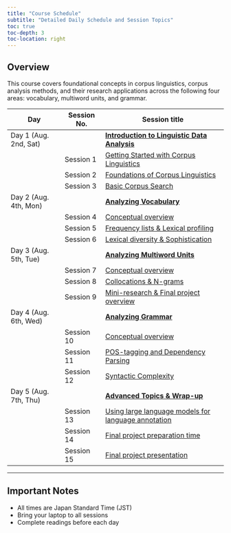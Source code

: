 ```yaml
---
title: "Course Schedule"
subtitle: "Detailed Daily Schedule and Session Topics"
toc: true
toc-depth: 3
toc-location: right
---
```


## Overview

This course covers foundational concepts in corpus linguistics, corpus analysis methods, and their research applications across the following four areas: vocabulary, multiword units, and grammar.


| Day                   | Session No. | Session title                                        |
|-----------------------|-------------|------------------------------------------------------|
| Day 1 (Aug. 2nd, Sat) |             | [**Introduction to Linguistic Data Analysis**](../sessions/day1/index.md)               |
|                       | Session 1   | [Getting Started with Corpus Linguistics](../sessions/day1/session1.md)              |
|                       | Session 2   | [Foundations of Corpus Linguistics](../sessions/day1/session2.md)                    |
|                       | Session 3   | [Basic Corpus Search](../sessions/day1/session3.md)                                  |
| Day 2 (Aug. 4th, Mon) |             | [**Analyzing Vocabulary**](../sessions/day2/index.md)                             |
|                       | Session 4   | [Conceptual overview](../sessions/day2/session4.md)                                  |
|                       | Session 5   | [Frequency lists & Lexical profiling](../sessions/day2/session5.md)                  |
|                       | Session 6   | [Lexical diversity & Sophistication](../sessions/day2/session6.md)                   |
| Day 3 (Aug. 5th, Tue) |             | [**Analyzing Multiword Units**](../sessions/day3/index.md)                        |
|                       | Session 7   | [Conceptual overview](../sessions/day3/session7.md)                                  |
|                       | Session 8   | [Collocations & N-grams](../sessions/day3/session8.md)                               |
|                       | Session 9   | [Mini-research & Final project overview](../sessions/day3/session9.md)               |
| Day 4 (Aug. 6th, Wed) |             | [**Analyzing Grammar**](../sessions/day4/index.md)                                |
|                       | Session 10  | [Conceptual overview](../sessions/day4/session10.md)                                  |
|                       | Session 11  | [POS-tagging and Dependency Parsing](../sessions/day4/session11.md)                   |
|                       | Session 12  | [Syntactic Complexity](../sessions/day4/session12.md)                                 |
| Day 5 (Aug. 7th, Thu) |             | [**Advanced Topics & Wrap-up**](../sessions/day5/index.md)                        |
|                       | Session 13  | [Using large language models for language annotation](../sessions/day5/session13.md)  |
|                       | Session 14  | [Final project preparation time](../sessions/day5/session14.md)                       |
|                       | Session 15  | [Final project presentation](../sessions/day5/session15.md)                           |



---

## Important Notes

- All times are Japan Standard Time (JST)
- Bring your laptop to all sessions
- Complete readings before each day
